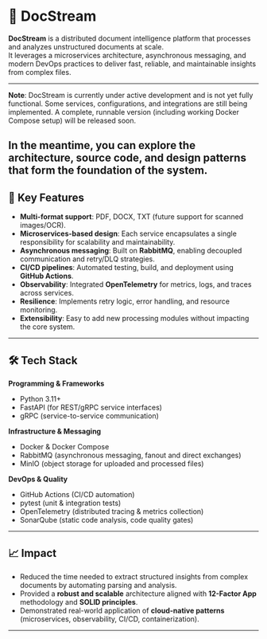 # 📄 DocStream  

**DocStream** is a distributed document intelligence platform that processes and analyzes unstructured documents at scale.  
It leverages a microservices architecture, asynchronous messaging, and modern DevOps practices to deliver fast, reliable, and maintainable insights from complex files.  

---
**Note**: DocStream is currently under active development and is not yet fully functional.
Some services, configurations, and integrations are still being implemented.
A complete, runnable version (including working Docker Compose setup) will be released soon.

In the meantime, you can explore the architecture, source code, and design patterns that form the foundation of the system.
---
## 🚀 Key Features  
- **Multi-format support**: PDF, DOCX, TXT (future support for scanned images/OCR).  
- **Microservices-based design**: Each service encapsulates a single responsibility for scalability and maintainability.  
- **Asynchronous messaging**: Built on **RabbitMQ**, enabling decoupled communication and retry/DLQ strategies.  
- **CI/CD pipelines**: Automated testing, build, and deployment using **GitHub Actions**.  
- **Observability**: Integrated **OpenTelemetry** for metrics, logs, and traces across services.  
- **Resilience**: Implements retry logic, error handling, and resource monitoring.  
- **Extensibility**: Easy to add new processing modules without impacting the core system.  

---

## 🛠️ Tech Stack  

**Programming & Frameworks**  
- Python 3.11+  
- FastAPI (for REST/gRPC service interfaces)  
- gRPC (service-to-service communication)  

**Infrastructure & Messaging**  
- Docker & Docker Compose  
- RabbitMQ (asynchronous messaging, fanout and direct exchanges)  
- MinIO (object storage for uploaded and processed files)  

**DevOps & Quality**  
- GitHub Actions (CI/CD automation)  
- pytest (unit & integration tests)  
- OpenTelemetry (distributed tracing & metrics collection)  
- SonarQube (static code analysis, code quality gates)  

---

## 📈 Impact  
- Reduced the time needed to extract structured insights from complex documents by automating parsing and analysis.  
- Provided a **robust and scalable** architecture aligned with **12-Factor App** methodology and **SOLID principles**.  
- Demonstrated real-world application of **cloud-native patterns** (microservices, observability, CI/CD, containerization).  

---
